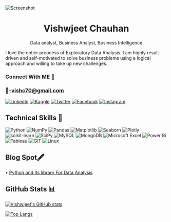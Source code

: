 ![Screenshot](https://user-images.githubusercontent.com/104052187/201469512-561b82b3-cc95-43d0-ace7-71bf7a52e050.png)
# <h1 align="center">Vishwjeet Chauhan</h1>
<p align="center">
  Data analyst, Business Analyst, Business Intelligence
</p>
I love the entier preocess of Exploratory Data Analysis. I am highly result-driven and self-motivated to solve business problems using a logical approach and willing to take up new challenges.

### Connect With ME :handshake:
### :e-mail:-vishc70@gmail.com

[![LinkedIn](https://img.shields.io/badge/linkedin-%230077B5.svg?style=for-the-badge&logo=linkedin&logoColor=white)](https://www.linkedin.com/in/vishwjeet-chauhan14/)
[![Kaggle](https://img.shields.io/badge/Kaggle-035a7d?style=for-the-badge&logo=kaggle&logoColor=white)](https://www.kaggle.com/vishwjeetchauhan14)
[![Twitter](https://img.shields.io/badge/Twitter-%231DA1F2.svg?style=for-the-badge&logo=Twitter&logoColor=white)](https://twitter.com/vishwjeet_feb) 
[![Facebook](https://img.shields.io/badge/Facebook-%231877F2.svg?style=for-the-badge&logo=Facebook&logoColor=white)](https://www.facebook.com/vishwjeet.feb) 
[![Instagram](https://img.shields.io/badge/Instagram-%23E4405F.svg?style=for-the-badge&logo=Instagram&logoColor=white)](https://www.instagram.com/vishwjeet_chauhan14/)

## Technical Skills :briefcase:	

![Python](https://img.shields.io/badge/python-3670A0?style=for-the-badge&logo=python&logoColor=ffdd54)
![NumPy](https://img.shields.io/badge/numpy-%23013243.svg?style=for-the-badge&logo=numpy&logoColor=white)
![Pandas](https://img.shields.io/badge/pandas-%23150458.svg?style=for-the-badge&logo=pandas&logoColor=white)
![Matplotlib](https://img.shields.io/badge/Matplotlib-%23ffffff.svg?style=for-the-badge&logo=Matplotlib&logoColor=black)
![Seaborn](https://img.shields.io/badge/-Seaborn-blue?style=for-the-badge&logo=appveyor)
![Plotly](https://img.shields.io/badge/Plotly-%233F4F75.svg?style=for-the-badge&logo=plotly&logoColor=white)
![scikit-learn](https://img.shields.io/badge/scikit--learn-%23F7931E.svg?style=for-the-badge&logo=scikit-learn&logoColor=white)
![SciPy](https://img.shields.io/badge/SciPy-%230C55A5.svg?style=for-the-badge&logo=scipy&logoColor=%white)
![MySQL](https://img.shields.io/badge/mysql-%2300f.svg?style=for-the-badge&logo=mysql&logoColor=white)
![MongoDB](https://img.shields.io/badge/MongoDB-%234ea94b.svg?style=for-the-badge&logo=mongodb&logoColor=white)
![Microsoft Excel](https://img.shields.io/badge/Microsoft_Excel-217346?style=for-the-badge&logo=microsoft-excel&logoColor=white)
![Power Bi](https://img.shields.io/badge/power_bi-F2C811?style=for-the-badge&logo=powerbi&logoColor=black)
![Tableau](https://img.shields.io/badge/Tableau-E97627?style=for-the-badge&logo=Tableau&logoColor=white)
![GIT](https://img.shields.io/badge/GIT-E44C30?style=for-the-badge&logo=git&logoColor=white)
![Linux](https://img.shields.io/badge/Linux-FCC624?style=for-the-badge&logo=linux&logoColor=black)

## Blog Spot:fountain_pen:	

• [Python and Its library For Data Analysis](https://medium.com/@Coding_Bulls/python-and-its-library-for-data-analysis-c75755227f41)

## GitHub Stats :bar_chart:	

[![Vishwjeet's GitHub stats](https://github-readme-stats.vercel.app/api?username=vishwjeet14)](https://github.com/anuraghazra/github-readme-stats)

[![Top Langs](https://github-readme-stats.vercel.app/api/top-langs/?username=vishwjeet14&layout=compact)](https://github.com/vishwjeet14/github-readme-stats)
